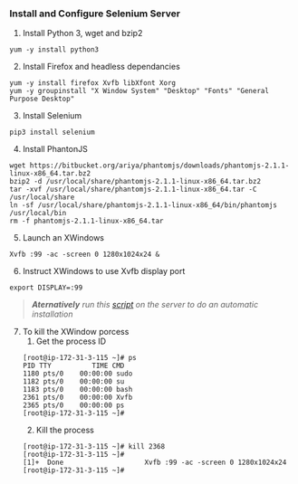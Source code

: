 ### Install and Configure Selenium Server


1) Install Python 3, wget and bzip2
```
yum -y install python3
```
2) Install Firefox and headless dependancies
```
yum -y install firefox Xvfb libXfont Xorg
yum -y groupinstall "X Window System" "Desktop" "Fonts" "General Purpose Desktop"
```
3) Install Selenium
```
pip3 install selenium
```
4) Install PhantonJS
```
wget https://bitbucket.org/ariya/phantomjs/downloads/phantomjs-2.1.1-linux-x86_64.tar.bz2
bzip2 -d /usr/local/share/phantomjs-2.1.1-linux-x86_64.tar.bz2
tar -xvf /usr/local/share/phantomjs-2.1.1-linux-x86_64.tar -C /usr/local/share
ln -sf /usr/local/share/phantomjs-2.1.1-linux-x86_64/bin/phantomjs /usr/local/bin
rm -f phantomjs-2.1.1-linux-x86_64.tar
```
5) Launch an XWindows
```
Xvfb :99 -ac -screen 0 1280x1024x24 &
```
6) Instruct XWindows to use Xvfb display port
```
export DISPLAY=:99
```
> ***Aternatively** run this [script](https://github.com/hadriane/scripts/blob/master/installation/selenium.sh) on the server to do an automatic installation*
7) To kill the XWindow porcess
    1) Get the process ID
    ```
    [root@ip-172-31-3-115 ~]# ps
    PID TTY          TIME CMD
    1180 pts/0    00:00:00 sudo
    1182 pts/0    00:00:00 su
    1183 pts/0    00:00:00 bash
    2361 pts/0    00:00:00 Xvfb
    2365 pts/0    00:00:00 ps
    [root@ip-172-31-3-115 ~]#
    ```
    2) Kill the process
    ```
    [root@ip-172-31-3-115 ~]# kill 2368
    [root@ip-172-31-3-115 ~]#
    [1]+  Done                    Xvfb :99 -ac -screen 0 1280x1024x24
    [root@ip-172-31-3-115 ~]#
    ```
